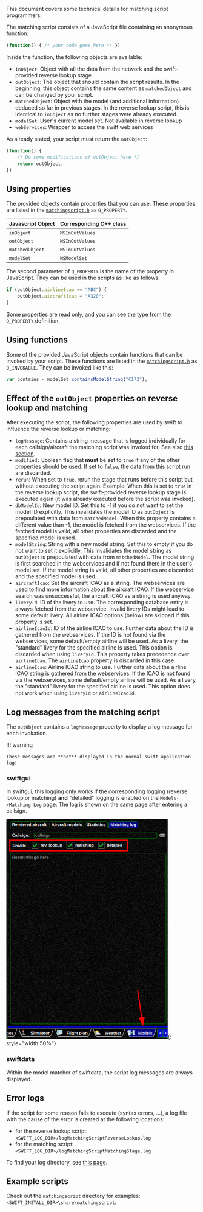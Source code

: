 <!--
    SPDX-FileCopyrightText: Copyright (C) swift Project Community / Contributors
    SPDX-License-Identifier: GFDL-1.3-only
-->

This document covers some technical details for matching script programmers.

The matching script consists of a JavaScript file containing an anonymous function:

```js
(function() { /* your code goes here */ })
```

Inside the function, the following objects are available:

- ``inObject``: Object with all the data from the network and the swift-provided reverse lookup stage
- ``outObject``: The object that should contain the script results.
    In the beginning, this object contains the same content as ``matchedObject`` and can be changed by your script.
- ``matchedObject``: Object with the model (and additional information) deduced so far in previous stages. In the reverse lookup script, this is identical to ``inObject`` as no further stages were already executed.
- ``modelSet``: User's current model set. Not available in reverse lookup
- ``webServices``: Wrapper to access the swift web services

As already stated, your script must return the ``outObject``:

```js
(function() {
    /* Do some modifications of outObject here */
    return outObject;
})
```

## Using properties

The provided objects contain properties that you can use.
These properties are listed in the [``matchingscript.h``](https://github.com/swift-project/pilotclient/blob/main/src/blackmisc/simulation/matchingscript.h) as ``Q_PROPERTY``.


| Javascript Object   | Corresponding C++ class |
|---------------------|-------------------------|
| ``inObject``        | ``MSInOutValues``       |
| ``outObject``       | ``MSInOutValues``       |
| ``matchedObject``   | ``MSInOutValues``       |
| ``modelSet``        | ``MSModelSet``          |

The second parameter of ``Q_PROPERTY`` is the name of the property in JavaScript.
They can be used in the scripts as like as follows:

```js
if (outObject.airlineIcao == "ABC") {
    outObject.aircraftIcao = "A320";
}
```

Some properties are read only, and you can see the type from the ``Q_PROPERTY`` definition.

## Using functions
Some of the provided JavaScript objects contain functions that can be invoked by your script.
These functions are listed in the [``matchingscript.h``](https://github.com/swift-project/pilotclient/blob/main/src/blackmisc/simulation/matchingscript.h) as ``Q_INVOKABLE``.
They can be invoked like this:

```js
var contains = modelSet.containsModelString("C172");
```

## Effect of the ``outObject`` properties on reverse lookup and matching

After executing the script, the following properties are used by swift to influence the reverse lookup or matching:

- ``logMessage``: Contains a string message that is logged individually for each callsign/aircraft the matching script was invoked for.
    See also [this section](#log-messages-from-the-matching-script).
- ``modified:`` Boolean flag that **must** be set to ``true`` if any of the other properties should be used.
    If set to ``false``, the data from this script run are discarded.
- ``rerun``: When set to ``true``, rerun the stage that runs before this script but without executing the script again.
    Example: When this is set to ``true`` in the reverse lookup script, the swift-provided reverse lookup stage is executed again (it was already executed before the script was invoked).
- ``dbModelId``: New model ID. Set this to -1 if you do not want to set the model ID explicitly. This invalidates the model ID as ``outObject`` is prepoulated with data from ``matchedModel``.
    When this property contains a different value than -1, the model is fetched from the webservices.
    If the fetched model is valid, all other properties are discarded and the specified model is used.
- ``modelString``: String with a new model string. Set this to empty if you do not want to set it explicitly.
    This invalidates the model string as ``outObject`` is prepoulated with data from ``matchedModel``.
    The model string is first searched in the webservices and if not found there in the user's model set.
    If the model string is valid, all other properties are discarded and the specified model is used.
- ``aircraftIcao``: Set the aircraft ICAO as a string. The webservices are used to find more information about the aircraft ICAO.
    If the webservice search was unsuccessful, the aircraft ICAO as a string is used anyway.
- ``liveryId``: ID of the livery to use.
    The corresponding database entry is always fetched from the webservice.
    Invalid livery IDs might lead to some default livery.
    All airline ICAO options (below) are skipped if this property is set.
- ``airlineIcaoId``: ID of the airline ICAO to use.
    Further data about the ID is gathered from the webservices.
    If the ID is not found via the webservices, some default/empty airline will be used.
    As a livery, the "standard" livery for the specified airline is used.
    This option is discarded when using ``liveryId``.
    This property takes precedence over ``airlineIcao``.
    The ``airlineIcao`` property is discarded in this case.
- ``airlineIcao``: Airline ICAO string to use.
    Further data about the airline ICAO string is gathered from the webservices.
    If the ICAO is not found via the webservices, some default/empty airline will be used.
    As a livery, the "standard" livery for the specified airline is used.
    This option does not work when using ``liveryId`` or ``airlineIcaoId``.

## Log messages from the matching script

The ``outObject`` contains a ``logMessage`` property to display a log message for each invokation.

!!! warning

    These messages are **not** displayed in the normal swift application log!

### swiftgui
In swiftgui, this logging only works if the corresponding logging (reverse lookup or matching) **and** "detailed" logging is enabled on the ``Models->Matching Log`` page.
The log is shown on the same page after entering a callsign.

![](./../../img/matching_log.jpg){: style="width:50%"}

### swiftdata

Within the model matcher of swiftdata, the script log messages are always displayed.

## Error logs
If the script for some reason fails to execute (syntax errors, ...), a log file with the cause of the error is created at the following locations:

- for the reverse lookup script: ``<SWIFT_LOG_DIR>/logMatchingScriptReverseLookup.log``
- for the matching script: ``<SWIFT_LOG_DIR>/logMatchingScriptMatchingStage.log``

To find your log directory, see [this page](./../swift_log_files.md).

## Example scripts

Check out the `matchingscript` directory for examples: `<SWIFT_INSTALL_DIR>\share\matchingscript`.
